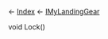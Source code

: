 ← [Index](Api-Index) ← [IMyLandingGear](SpaceEngineers.Game.ModAPI.Ingame.IMyLandingGear)

void Lock()